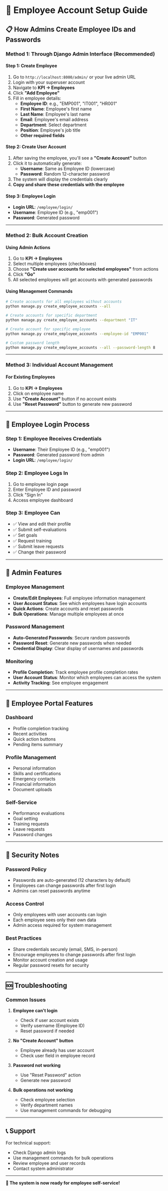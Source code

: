 # 🔐 Employee Account Setup Guide

## 📋 **How Admins Create Employee IDs and Passwords**

### **Method 1: Through Django Admin Interface (Recommended)**

#### **Step 1: Create Employee**
1. Go to `http://localhost:8000/admin/` or your live admin URL
2. Login with your superuser account
3. Navigate to **KPI → Employees**
4. Click **"Add Employee"**
5. Fill in employee details:
   - **Employee ID**: e.g., "EMP001", "IT001", "HR001"
   - **First Name**: Employee's first name
   - **Last Name**: Employee's last name
   - **Email**: Employee's email address
   - **Department**: Select department
   - **Position**: Employee's job title
   - **Other required fields**

#### **Step 2: Create User Account**
1. After saving the employee, you'll see a **"Create Account"** button
2. Click it to automatically generate:
   - **Username**: Same as Employee ID (lowercase)
   - **Password**: Random 12-character password
3. The system will display the credentials clearly
4. **Copy and share these credentials with the employee**

#### **Step 3: Employee Login**
- **Login URL**: `/employee/login/`
- **Username**: Employee ID (e.g., "emp001")
- **Password**: Generated password

---

### **Method 2: Bulk Account Creation**

#### **Using Admin Actions**
1. Go to **KPI → Employees**
2. Select multiple employees (checkboxes)
3. Choose **"Create user accounts for selected employees"** from actions
4. Click **"Go"**
5. All selected employees will get accounts with generated passwords

#### **Using Management Commands**
```bash
# Create accounts for all employees without accounts
python manage.py create_employee_accounts --all

# Create accounts for specific department
python manage.py create_employee_accounts --department "IT"

# Create account for specific employee
python manage.py create_employee_accounts --employee-id "EMP001"

# Custom password length
python manage.py create_employee_accounts --all --password-length 8
```

---

### **Method 3: Individual Account Management**

#### **For Existing Employees**
1. Go to **KPI → Employees**
2. Click on employee name
3. Use **"Create Account"** button if no account exists
4. Use **"Reset Password"** button to generate new password

---

## 🎯 **Employee Login Process**

### **Step 1: Employee Receives Credentials**
- **Username**: Their Employee ID (e.g., "emp001")
- **Password**: Generated password from admin
- **Login URL**: `/employee/login/`

### **Step 2: Employee Logs In**
1. Go to employee login page
2. Enter Employee ID and password
3. Click "Sign In"
4. Access employee dashboard

### **Step 3: Employee Can**
- ✅ View and edit their profile
- ✅ Submit self-evaluations
- ✅ Set goals
- ✅ Request training
- ✅ Submit leave requests
- ✅ Change their password

---

## 🔧 **Admin Features**

### **Employee Management**
- **Create/Edit Employees**: Full employee information management
- **User Account Status**: See which employees have login accounts
- **Quick Actions**: Create accounts and reset passwords
- **Bulk Operations**: Manage multiple employees at once

### **Password Management**
- **Auto-Generated Passwords**: Secure random passwords
- **Password Reset**: Generate new passwords when needed
- **Credential Display**: Clear display of usernames and passwords

### **Monitoring**
- **Profile Completion**: Track employee profile completion rates
- **User Account Status**: Monitor which employees can access the system
- **Activity Tracking**: See employee engagement

---

## 📱 **Employee Portal Features**

### **Dashboard**
- Profile completion tracking
- Recent activities
- Quick action buttons
- Pending items summary

### **Profile Management**
- Personal information
- Skills and certifications
- Emergency contacts
- Financial information
- Document uploads

### **Self-Service**
- Performance evaluations
- Goal setting
- Training requests
- Leave requests
- Password changes

---

## 🚨 **Security Notes**

### **Password Policy**
- Passwords are auto-generated (12 characters by default)
- Employees can change passwords after first login
- Admins can reset passwords anytime

### **Access Control**
- Only employees with user accounts can login
- Each employee sees only their own data
- Admin access required for system management

### **Best Practices**
- Share credentials securely (email, SMS, in-person)
- Encourage employees to change passwords after first login
- Monitor account creation and usage
- Regular password resets for security

---

## 🆘 **Troubleshooting**

### **Common Issues**
1. **Employee can't login**
   - Check if user account exists
   - Verify username (Employee ID)
   - Reset password if needed

2. **No "Create Account" button**
   - Employee already has user account
   - Check user field in employee record

3. **Password not working**
   - Use "Reset Password" action
   - Generate new password

4. **Bulk operations not working**
   - Check employee selection
   - Verify department names
   - Use management commands for debugging

---

## 📞 **Support**

For technical support:
- Check Django admin logs
- Use management commands for bulk operations
- Review employee and user records
- Contact system administrator

---

**🎉 The system is now ready for employee self-service!**

